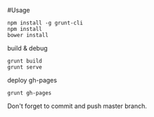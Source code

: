 #Usage
```
npm install -g grunt-cli
npm install
bower install
```

build & debug
```
grunt build
grunt serve
```

deploy gh-pages
```
grunt gh-pages
```

Don't forget to commit and push master branch.
